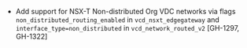 * Add support for NSX-T Non-distributed Org VDC networks via flags `non_distributed_routing_enabled`
  in `vcd_nsxt_edgegateway` and `interface_type=non_distributed` in `vcd_network_routed_v2`
  [GH-1297, GH-1322]
